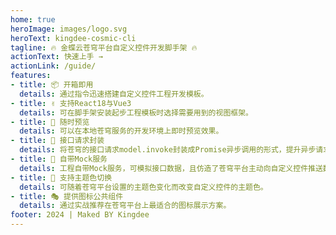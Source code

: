 ```yaml
---
home: true
heroImage: images/logo.svg
heroText: kingdee-cosmic-cli
tagline: 🔥 金蝶云苍穹平台自定义控件开发脚手架 🔥
actionText: 快速上手 →
actionLink: /guide/
features:
- title: 📦 开箱即用
  details: 通过指令迅速搭建自定义控件工程开发模板。
- title: ✌️ 支持React18与Vue3
  details: 可在脚手架安装起步工程模板时选择需要用到的视图框架。
- title: 👀 随时预览
  details: 可以在本地苍穹服务的开发环境上即时预览效果。
- title: 💬 接口请求封装
  details: 将苍穹的接口请求model.invoke封装成Promise异步调用的形式，提升异步请求数据获取的体验。
- title: 🔗 自带Mock服务
  details: 工程自带Mock服务，可模拟接口数据，且仿造了苍穹平台主动向自定义控件推送数据的行为。
- title: 🎨 支持主题色切换
  details: 可随着苍穹平台设置的主题色变化而改变自定义控件的主题色。
- title: 🎭 提供图标公共组件
  details: 通过实战推荐在苍穹平台上最适合的图标展示方案。
footer: 2024 | Maked BY Kingdee
---
```

